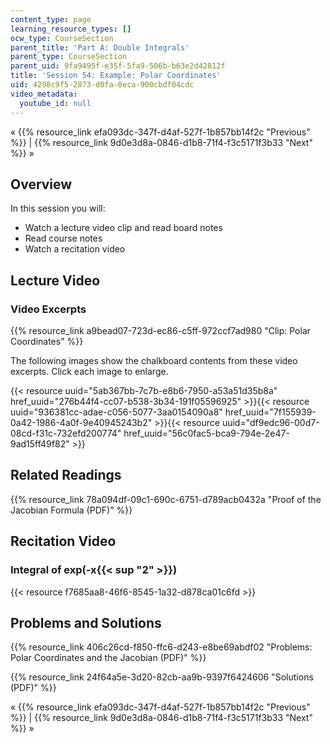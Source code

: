 ```yaml
---
content_type: page
learning_resource_types: []
ocw_type: CourseSection
parent_title: 'Part A: Double Integrals'
parent_type: CourseSection
parent_uid: 9fa9495f-e35f-5fa9-506b-b63e2d42812f
title: 'Session 54: Example: Polar Coordinates'
uid: 4298c9f5-2873-d0fa-0eca-900cbdf04cdc
video_metadata:
  youtube_id: null
---
```


« {{% resource_link efa093dc-347f-d4af-527f-1b857bb14f2c "Previous" %}} | {{% resource_link 9d0e3d8a-0846-d1b8-71f4-f3c5171f3b33 "Next" %}} »

Overview
--------

In this session you will:

*   Watch a lecture video clip and read board notes
*   Read course notes
*   Watch a recitation video

Lecture Video
-------------

### Video Excerpts

{{% resource_link a9bead07-723d-ec86-c5ff-972ccf7ad980 "Clip: Polar Coordinates" %}}

The following images show the chalkboard contents from these video excerpts. Click each image to enlarge.

{{< resource uuid="5ab367bb-7c7b-e8b6-7950-a53a51d35b8a" href_uuid="276b44f4-cc07-b538-3b34-191f05596925" >}}{{< resource uuid="936381cc-adae-c056-5077-3aa0154090a8" href_uuid="7f155939-0a42-1986-4a0f-9e40945243b2" >}}{{< resource uuid="df9edc96-00d7-08cd-f31c-732efd200774" href_uuid="56c0fac5-bca9-794e-2e47-9ad15ff49f82" >}}

Related Readings
----------------

{{% resource_link 78a094df-09c1-690c-6751-d789acb0432a "Proof of the Jacobian Formula (PDF)" %}}

Recitation Video
----------------

### Integral of exp(-x{{< sup "2" >}})

{{< resource f7685aa8-46f6-8545-1a32-d878ca01c6fd >}}

Problems and Solutions
----------------------

{{% resource_link 406c26cd-f850-ffc6-d243-e8be69abdf02 "Problems: Polar Coordinates and the Jacobian (PDF)" %}}

{{% resource_link 24f64a5e-3d20-82cb-aa9b-9397f6424606 "Solutions (PDF)" %}}

« {{% resource_link efa093dc-347f-d4af-527f-1b857bb14f2c "Previous" %}} | {{% resource_link 9d0e3d8a-0846-d1b8-71f4-f3c5171f3b33 "Next" %}} »